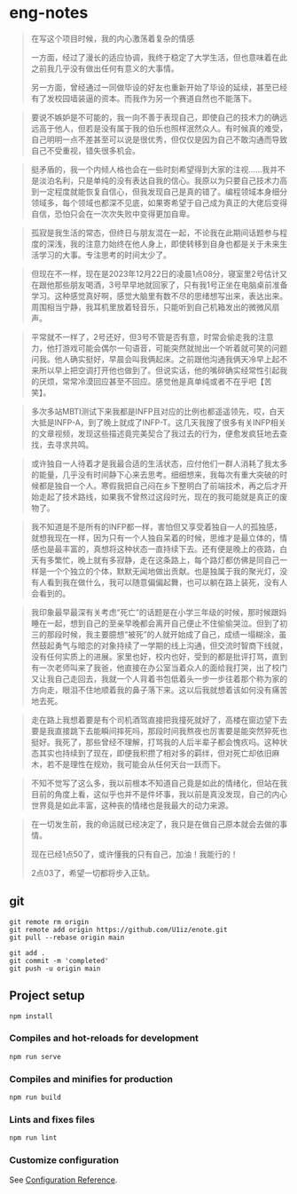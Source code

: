 # eng-notes

> 在写这个项目时候，我的内心激荡着复杂的情感
>
> 一方面，经过了漫长的适应协调，我终于稳定了大学生活，但也意味着在此之前我几乎没有做出任何有意义的大事情。
>
> 另一方面，曾经通过一同做毕设的好友也重新开始了毕设的延续，甚至已经有了发校园墙装逼的资本。而我作为另一个赛道自然也不能落下。

> 要说不嫉妒是不可能的，我一向不善于表现自己，即使自己的技术力的确远远高于他人，但若是没有属于我的伯乐也照样泯然众人。有时候真的难受，自己明明一点不差甚至可以说是很优秀，但仅仅是因为自己不敢沟通而导致自己不受重视，错失很多机会。

> 挺矛盾的，我一个内倾人格也会在一些时刻希望得到大家的注视……我并不是淡泊名利，只是单纯的没有表达自我的信心。我原以为只要自己技术力高到一定程度就能恢复自信心，但我发现自己是真的错了。编程领域本身细分领域多，每个领域也都深不见底，如果寄希望于自己成为真正的大佬后变得自信，恐怕只会在一次次失败中变得更加自卑。

> 孤寂是我生活的常态，但终日与朋友混在一起，不论我在此期间话题参与程度的深浅，我的注意力始终在他人身上，即使转移到自身也都是关于未来生活学习的大事。专注思考的时间太少了。

> 但现在不一样，现在是2023年12月22日的凌晨1点08分，寝室里2号估计又在跟他那些朋友喝酒，3号早早地就回家了，只有我1号正坐在电脑桌前准备学习。这种感觉真好啊，感觉大脑里有数不尽的思绪想写出来，表达出来。周围相当宁静，我耳机里放着轻音乐，只能听到自己机箱发出的微微风扇声。

> 平常就不一样了，2号还好，但3号不管是否有意，时常会偷走我的注意力，他打游戏可能会偶尔一句语音，可能突然就抛出一个听着就可笑的问题问我。他人确实挺好，早晨会叫我俩起床。之前跟他沟通我俩天冷早上起不来所以早上把空调打开他也做到了。但说实话，他的嘴碎确实经常性引起我的厌烦，常常冷漠回应甚至不回应。感觉他是真单纯或者不在乎吧【苦笑】。

> 多次多站MBTI测试下来我都是INFP且对应的比例也都遥遥领先，哎，白天大抵是INFP-A，到了晚上就成了INFP-T。这几天我搜了很多有关INFP相关的文章视频，发现这些描述竟完美契合了我过去的行为，便愈发疯狂地去查找，去寻求共鸣。

> 或许独自一人待着才是我最合适的生活状态，应付他们一群人消耗了我太多的能量，几乎没有时间静下心来去思考。细细想来，我每次有重大突破的时候都是独自一个人。寒假我把自己闷在乡下整明白了前端技术，再之后才开始走起了技术路线，如果我不曾熬过这段时光，现在的我可能就是真正的废物了。

> 我不知道是不是所有的INFP都一样，害怕但又享受着独自一人的孤独感，就想我现在一样，因为只有一个人独自呆着的时候，思维才是最立体的，情感也是最丰富的，真想将这种状态一直持续下去。还有便是晚上的夜路，白天有多繁忙，晚上就有多寂静，走在这条路上，每个路灯都仿佛是同自己一样是一个个独立的个体，默默无闻地做出贡献。也是独属于我的聚光灯，没有人看到我在做什么，我可以随意偏偏起舞，也可以躺在路上装死，没有人会看到的。

> 我印象最早最深有关考虑“死亡”的话题是在小学三年级的时候，那时候跟妈睡在一起，想到自己的至亲早晚都会离开自己便止不住偷偷哭泣。但到了初三的那段时候，我主要臆想“被死”的人就开始成了自己，成绩一塌糊涂，虽然鼓起勇气与暗恋的对象持续了一学期的线上沟通，但交流时智商下线就，没有任何实质上的进展。家里也好，校内也好，受到的都是批评打骂，直到有一次老师叫来了我爸，他直接在办公室当着众人的面给我打哭，出了校门又让我自己走回去，我就一个人背着书包低着头一步一步往着那个称为家的方向走，眼泪不住地顺着我的鼻子落下来。这以后我就想着该如何没有痛苦地去死。

> 走在路上我想着要是有个司机酒驾直接把我撞死就好了，高楼在窗边望下去要是我直接跳下去能瞬间摔死吗，那段时间我熬夜也厉害要是能突然猝死也挺好。我死了，那些曾经不理解，打骂我的人后半辈子都会愧疚吗。这种状态其实也持续到了现在，即便我积攒了相对多的羁绊，但对死亡却依旧麻木，若不是理性在规劝，我可能会从任何天台一跃而下。

> 不知不觉写了这么多，我以前根本不知道自己竟是如此的情绪化，但站在我目前的角度上看，这似乎也并不是件坏事，我以前是真没发现，自己的内心世界竟是如此丰富，这种丧的情绪也是我最大的动力来源。

> 在一切发生前，我的命运就已经决定了，我只是在做自己原本就会去做的事情。
>
> 现在已经1点50了，或许懂我的只有自己，加油！我能行的！
>
> 2点03了，希望一切都将步入正轨。



## git 

```
git remote rm origin
git remote add origin https://github.com/U1iz/enote.git
git pull --rebase origin main
```

```
git add .
git commit -m 'completed'
git push -u origin main
```





## Project setup
```
npm install
```

### Compiles and hot-reloads for development
```
npm run serve
```

### Compiles and minifies for production
```
npm run build
```

### Lints and fixes files
```
npm run lint
```

### Customize configuration
See [Configuration Reference](https://cli.vuejs.org/config/).
